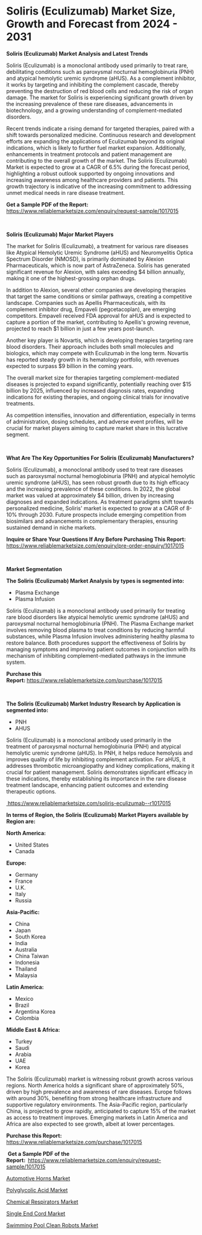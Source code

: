 <p><h1>Soliris (Eculizumab) Market Size, Growth and Forecast from 2024 - 2031</h1></p><p><strong>Soliris (Eculizumab) Market Analysis and Latest Trends</strong></p>
<p><p>Soliris (Eculizumab) is a monoclonal antibody used primarily to treat rare, debilitating conditions such as paroxysmal nocturnal hemoglobinuria (PNH) and atypical hemolytic uremic syndrome (aHUS). As a complement inhibitor, it works by targeting and inhibiting the complement cascade, thereby preventing the destruction of red blood cells and reducing the risk of organ damage. The market for Soliris is experiencing significant growth driven by the increasing prevalence of these rare diseases, advancements in biotechnology, and a growing understanding of complement-mediated disorders.</p><p>Recent trends indicate a rising demand for targeted therapies, paired with a shift towards personalized medicine. Continuous research and development efforts are expanding the applications of Eculizumab beyond its original indications, which is likely to further fuel market expansion. Additionally, enhancements in treatment protocols and patient management are contributing to the overall growth of the market. The Soliris (Eculizumab) Market is expected to grow at a CAGR of 6.5% during the forecast period, highlighting a robust outlook supported by ongoing innovations and increasing awareness among healthcare providers and patients. This growth trajectory is indicative of the increasing commitment to addressing unmet medical needs in rare disease treatment.</p></p>
<p><strong>Get a Sample PDF of the Report:&nbsp;</strong> <a href="https://www.reliablemarketsize.com/enquiry/request-sample/1017015">https://www.reliablemarketsize.com/enquiry/request-sample/1017015</a></p>
<p>&nbsp;</p>
<p><strong>Soliris (Eculizumab) Major Market Players</strong></p>
<p><p>The market for Soliris (Eculizumab), a treatment for various rare diseases like Atypical Hemolytic Uremic Syndrome (aHUS) and Neuromyelitis Optica Spectrum Disorder (NMOSD), is primarily dominated by Alexion Pharmaceuticals, which is now part of AstraZeneca. Soliris has generated significant revenue for Alexion, with sales exceeding $4 billion annually, making it one of the highest-grossing orphan drugs.</p><p>In addition to Alexion, several other companies are developing therapies that target the same conditions or similar pathways, creating a competitive landscape. Companies such as Apellis Pharmaceuticals, with its complement inhibitor drug, Empaveli (pegcetacoplan), are emerging competitors. Empaveli received FDA approval for aHUS and is expected to capture a portion of the market, contributing to Apellis's growing revenue, projected to reach $1 billion in just a few years post-launch.</p><p>Another key player is Novartis, which is developing therapies targeting rare blood disorders. Their approach includes both small molecules and biologics, which may compete with Eculizumab in the long term. Novartis has reported steady growth in its hematology portfolio, with revenues expected to surpass $9 billion in the coming years.</p><p>The overall market size for therapies targeting complement-mediated diseases is projected to expand significantly, potentially reaching over $15 billion by 2025, influenced by increased diagnosis rates, expanding indications for existing therapies, and ongoing clinical trials for innovative treatments.</p><p>As competition intensifies, innovation and differentiation, especially in terms of administration, dosing schedules, and adverse event profiles, will be crucial for market players aiming to capture market share in this lucrative segment.</p></p>
<p>&nbsp;</p>
<p><strong>What Are The Key Opportunities For Soliris (Eculizumab) Manufacturers?</strong></p>
<p><p>Soliris (Eculizumab), a monoclonal antibody used to treat rare diseases such as paroxysmal nocturnal hemoglobinuria (PNH) and atypical hemolytic uremic syndrome (aHUS), has seen robust growth due to its high efficacy and the increasing prevalence of these conditions. In 2022, the global market was valued at approximately $4 billion, driven by increasing diagnoses and expanded indications. As treatment paradigms shift towards personalized medicine, Soliris' market is expected to grow at a CAGR of 8-10% through 2030. Future prospects include emerging competition from biosimilars and advancements in complementary therapies, ensuring sustained demand in niche markets.</p></p>
<p><strong>Inquire or Share Your Questions If Any Before Purchasing This Report:</strong> <a href="https://www.reliablemarketsize.com/enquiry/pre-order-enquiry/1017015">https://www.reliablemarketsize.com/enquiry/pre-order-enquiry/1017015</a></p>
<p>&nbsp;</p>
<p><strong>Market Segmentation</strong></p>
<p><strong>The Soliris (Eculizumab) Market Analysis by types is segmented into:</strong></p>
<p><ul><li>Plasma Exchange</li><li>Plasma Infusion</li></ul></p>
<p><p>Soliris (Eculizumab) is a monoclonal antibody used primarily for treating rare blood disorders like atypical hemolytic uremic syndrome (aHUS) and paroxysmal nocturnal hemoglobinuria (PNH). The Plasma Exchange market involves removing blood plasma to treat conditions by reducing harmful substances, while Plasma Infusion involves administering healthy plasma to restore balance. Both procedures support the effectiveness of Soliris by managing symptoms and improving patient outcomes in conjunction with its mechanism of inhibiting complement-mediated pathways in the immune system.</p></p>
<p><strong>Purchase this Report:&nbsp;</strong><a href="https://www.reliablemarketsize.com/purchase/1017015">https://www.reliablemarketsize.com/purchase/1017015</a></p>
<p>&nbsp;</p>
<p><strong>The Soliris (Eculizumab) Market Industry Research by Application is segmented into:</strong></p>
<p><ul><li>PNH</li><li>AHUS</li></ul></p>
<p><p>Soliris (Eculizumab) is a monoclonal antibody used primarily in the treatment of paroxysmal nocturnal hemoglobinuria (PNH) and atypical hemolytic uremic syndrome (aHUS). In PNH, it helps reduce hemolysis and improves quality of life by inhibiting complement activation. For aHUS, it addresses thrombotic microangiopathy and kidney complications, making it crucial for patient management. Soliris demonstrates significant efficacy in these indications, thereby establishing its importance in the rare disease treatment landscape, enhancing patient outcomes and extending therapeutic options.</p></p>
<p><a href="https://www.reliablemarketsize.com/soliris-eculizumab--r1017015">&nbsp;https://www.reliablemarketsize.com/soliris-eculizumab--r1017015</a></p>
<p><strong>In terms of Region, the Soliris (Eculizumab) Market Players available by Region are:</strong></p>
<p>
    <p> <strong> North America: </strong>
        <ul>
            <li>United States</li>
            <li>Canada</li>
        </ul>
        </p> 
    <p> <strong> Europe: </strong>
        <ul>
            <li>Germany</li>
            <li>France</li>
            <li>U.K.</li>
            <li>Italy</li>
            <li>Russia</li>
        </ul>
        </p> 
    <p> <strong> Asia-Pacific: </strong>
        <ul>
            <li>China</li>
            <li>Japan</li>
            <li>South Korea</li>
            <li>India</li>
            <li>Australia</li>
            <li>China Taiwan</li>
            <li>Indonesia</li>
            <li>Thailand</li>
            <li>Malaysia</li>
        </ul>
        </p> 
    <p> <strong> Latin America: </strong>
        <ul>
            <li>Mexico</li>
            <li>Brazil</li>
            <li>Argentina Korea</li>
            <li>Colombia</li>
        </ul>
        </p> 
    <p> <strong> Middle East & Africa: </strong>
        <ul>
            <li>Turkey</li>
            <li>Saudi</li>
            <li>Arabia</li>
            <li>UAE</li>
            <li>Korea</li>
        </ul>
    </p>
    </p>
<p><p>The Soliris (Eculizumab) market is witnessing robust growth across various regions. North America holds a significant share of approximately 50%, driven by high prevalence and awareness of rare diseases. Europe follows with around 30%, benefiting from strong healthcare infrastructure and supportive regulatory environments. The Asia-Pacific region, particularly China, is projected to grow rapidly, anticipated to capture 15% of the market as access to treatment improves. Emerging markets in Latin America and Africa are also expected to see growth, albeit at lower percentages.</p></p>
<p><strong>Purchase this Report: </strong><a href="https://www.reliablemarketsize.com/purchase/1017015">https://www.reliablemarketsize.com/purchase/1017015</a></p>
<p>&nbsp;<strong>Get a Sample PDF of the Report:&nbsp;&nbsp;</strong><a href="https://www.reliablemarketsize.com/enquiry/request-sample/1017015">https://www.reliablemarketsize.com/enquiry/request-sample/1017015</a></p>
<p><strong></strong></p>
<p><p><a href="https://www.linkedin.com/pulse/global-automotive-horns-market-opportunities-forecast-period-ruege?trackingId=iKk5ijJhQ%2BK7Q4IUBdnvNQ%3D%3D">Automotive Horns Market</a></p><p><a href="https://issuu.com/reportprime-2/docs/polyglycolic-acid-market-size-2030._ebc8bdc3206578">Polyglycolic Acid Market</a></p><p><a href="https://medium.com/@philipwolf61/this-report-on-chemical-respirators-market-is-a-comprehensive-analysis-of-market-shares-c21d75d70f55">Chemical Respirators Market</a></p><p><a href="https://issuu.com/reportprime-2/docs/single-end-cord-market-size-2030.pp_a4fe6a318389cd">Single End Cord Market</a></p><p><a href="https://github.com/pizolina/Market-Research-Report-List-6/blob/main/swimming-pool-clean-robots-market.md">Swimming Pool Clean Robots Market</a></p></p>